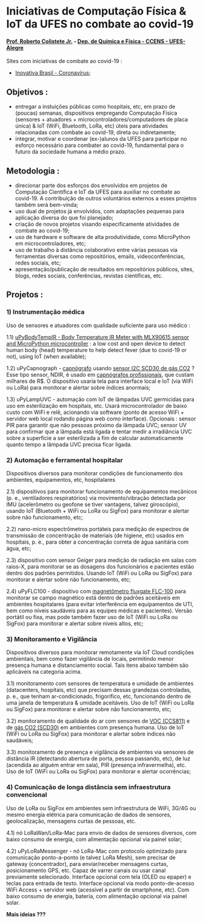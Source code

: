 # Iniciativas de Computação Física & IoT da UFES no combate ao covid-19

#### [Prof. Roberto Colistete Jr.](mailto:roberto.colistete@gmail.com) - [Dep. de Química e Física - CCENS - UFES-Alegre](http://alegre.ufes.br/ccens/departamento-de-quimica-e-fisica)

Sites com iniciativas de combate ao covid-19 :
- [Inovativa Brasil - Coronavírus](https://www.inovativabrasil.com.br/coronavirus/);

## Objetivos :
- entregar a instuições públicas como hospitais, etc, em prazo de (poucas) semanas, dispositivos empregando Computação Física (sensores + atuadores + microcontroladores/computadores de placa única) & IoT (WiFi, Bluetooth, LoRa, etc) úteis para atividades relacionadas com combate ao covid-19, direta ou indiretamente;
- integrar, motivar e coordenar (ex-)alunos da UFES para participar no esforço necessário para combater ao covid-19, fundamental para o futuro da sociedade humana a médio prazo.

## Metodologia :
- direcionar parte dos esforços dos envolvidos em projetos de Computação Científica e IoT da UFES para auxiliar no combate ao covid-19. A contribuição de outros voluntários externos a esses projetos também será bem-vinda;
- uso dual de projetos já envolvidos, com adaptações pequenas para aplicação diversa do que foi planejado;
- criação de novos projetos visando especificamente atividades de combate ao covid-19;
- uso de hardware e software de alta produtividade, como MicroPython em microcontroladores, etc;
- uso de trabalho à distância colaborativo entre várias pessoas via ferramentas diversas como repositórios, emails, 
videoconferências, redes sociais, etc;
- apresentação/publicação de resultados em repositórios públicos, sites, blogs, redes sociais, conferências, revistas científicas, etc.

## Projetos :

### 1) Instrumentação médica

Uso de sensores e atuadores com qualidade suficiente para uso médico :

1.1) [uPyBodyTempIR - Body Temperature IR Meter with MLX90615 sensor and MicroPython microcontroller](https://github.com/rcolistete/uPyBodyTempIR) : a low cost and open device to detect human body (head) temperature to help detect fever (due to covid-19 or not), using IoT (when available);

1.2) uPyCapnograph - [capnógrafo](https://en.wikipedia.org/wiki/Capnography) usando [sensor I2C SCD30 de gás CO2](https://www.sensirion.com/en/environmental-sensors/carbon-dioxide-sensors/carbon-dioxide-sensors-co2/) ? Esse tipo sensor, NDIR, é usado em [capnógrafos profissionais](https://www.howequipmentworks.com/capnography/), que custam milhares de R$. O dispositivo usaria tela para interface local e IoT (via WiFi ou LoRa) para monitorar e alertar sobre índices anormais; 

1.3) uPyLampUVC - automação com IoT de lâmpadas UVC germicidas para uso em esterilização em hospitais, etc. Usará microcontrolador de baixo custo com WiFi e relê, acionando via software (ponto de acesso WiFi + servidor web local rodando página web como interface). Opcionais : sensor PIR para garantir que não pessoas próximo da lâmpada UVC; sensor UV para confirmar que a lâmpada está ligada e tentar medir a irradiância UVC sobre a superfície a ser esterilizada a fim de calcular automaticamente quanto tempo a lâmpada UVC precisa ficar ligada.

### 2) Automação e ferramental hospitalar

Dispositivos diversos para monitorar condições de funcionamento dos ambientes, equipamentos, etc, hospitalares

2.1) dispositivos para monitorar funcionamento de equipamentos mecânicos (p. e., ventiladores respiratórios) via movimento/vibração detectada por IMU (acelerômetro ou geofone se tiver vantagens, talvez giroscópio), usando IoT (Bluetooth + WiFi ou LoRa ou SigFox) para monitorar e alertar sobre não funcionamento, etc;

2.2) nano-micro espectrômetros portáteis para medição de espectros de transmissão de concentração de materiais (de higiene, etc) usados em hospitais, p. e., para obter a concentração correta de água sanitária com água, etc;

2.3) dispositivo com sensor Geiger para medição de radiação em salas com raios-X, para monitorar se as dosagens dos funcionários e pacientes estão dentro dos padrões permitidos. Usando IoT (WiFi ou LoRa ou SigFox) para monitorar e alertar sobre não funcionamento, etc;

2.4) uPyFLC100 - dispositivo com [magnetômetro fluxgate FLC-100](https://www.stefan-mayer.com/en/products/magnetometers-and-sensors/magnetic-field-sensor-flc-100.html) para monitorar se campo magnético está dentro de padrões aceitáveis em ambientes hospitalares (para evitar interferência em equipamentos de UTI, bem como niveis saudáveis para as equipes médicas e pacientes). Versão portátil ou fixa, mas pode também fazer uso de  IoT (WiFi ou LoRa ou SigFox) para monitorar e alertar sobre níveis altos, etc;

### 3) Monitoramento e Vigilância

Dispositivos diversos para monitorar remotamente via IoT Cloud condições ambientais, bem como fazer vigilância de locais, permitindo menor presença humana e distanciamento social. Tais itens abaixo também são aplicáveis na categoria acima.

3.1) monitoramento com sensores de temperatura e umidade de ambientes (datacenters, hospitais, etc) que precisam dessas grandezas controladas, p. e., que tenham ar-condicionado, frigorífico, etc, funcionando dentro de uma janela de temperatura & umidade aceitáveis. Uso de IoT (WiFi ou LoRa ou SigFox) para monitorar e alertar sobre não funcionamento, etc;

3.2) monitoramento de qualidade do ar com sensores de [VOC (CCS811)](https://ams.com/ccs811) e de [gás CO2 (SCD30)](https://www.sensirion.com/en/environmental-sensors/carbon-dioxide-sensors/carbon-dioxide-sensors-co2/) em ambientes com  presença humana. Uso de IoT (WiFi ou LoRa ou SigFox) para monitorar e alertar sobre índices não saudáveis;

3.3) monitoramento de presença e vigilância de ambientes via sensores de distância IR (detectando abertura de porta, pessoa passando, etc), de luz (acendida ao alguém entrar em sala), PIR (presença infravermelha), etc. Uso de IoT (WiFi ou LoRa ou SigFox) para monitorar e alertar ocorrências;

### 4) Comunicação de longa distância sem infraestrutura convencional

Uso de LoRa ou SigFox em ambientes sem infraestrutura de WiFi, 3G/4G ou mesmo energia elétrica para comunicação de dados de sensores, geolocalização, mensagens curtas de pessoas, etc.

4.1) nó LoRaWan/LoRa-Mac para envio de dados de sensores diversos, com baixo consumo de energia, com alimentação opcional via painel solar;

4.2) uPyLoRaMessenger - nó LoRa-Mac com protocolo optimizado para comunicação ponto-a-ponto (e talvez LoRa Mesh), sem precisar de gateway (concentrador), para enviar/receber mensagens curtas, posicionamento GPS, etc. Capaz de varrer canais ou usar canal previamente selecionado. Interface opcional com tela (OLED ou epaper) e teclas para entrada de texto. Interface opcional via modo ponto-de-acesso WiFi Access + servidor web (acessível a partir de smartphone, etc). Com baixo consumo de energia, bateria, com alimentação opcional via painel solar.

**Mais ideias ???**


